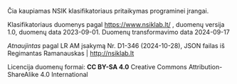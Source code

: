 Čia kaupiamas NSIK klasifikatoriaus pritaikymas programinei įrangai.

Klasifikatoriaus duomenys pagal https://www.nsiklab.lt/ , duomenų versija 1.0, duomenų data 2023-09-01. Duomenų transformavimo data 2024-09-17


*Atnaujintas* pagal LR AM įsakymą Nr. D1-346 (2024-10-28), JSON failas iš Regimantas Ramanauskas | http://nsiklab.lt


Licencija duomenų formai: **CC BY-SA 4.0** Creative Commons Attribution-ShareAlike 4.0 International
